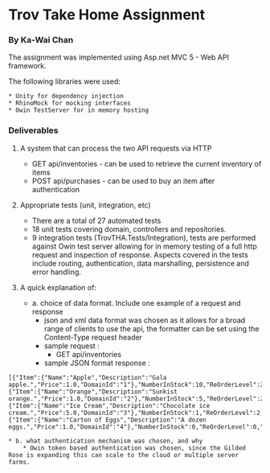 # Trov Take Home Assignment
### By Ka-Wai Chan

The assignment was implemented using Asp.net MVC 5 - Web API framework.

The following libraries were used: 

    * Unity for dependency injection
    * RhinoMock for mocking interfaces
    * Owin TestServer for in memory hosting


### Deliverables
1. A system that can process the two API requests via HTTP
    * GET api/inventories - can be used to retrieve the current inventory of items
    * POST api/purchases - can be used to buy an item after authentication

2. Appropriate tests (unit, integration, etc)
    * There are a total of 27 automated tests
    * 18 unit tests covering domain, controllers and repositories.
    * 9 integration tests (TrovTHA.Tests/Integration), tests are performed against Owin test server allowing for in memory testing of a full http request and inspection of response.  Aspects covered in the tests include routing, authentication, data marshalling, persistence and error handling.


3. A quick explanation of:
    * a. choice of data format. Include one example of a request and response
        * json and xml data format was chosen as it allows for a broad range of clients to use the api, the formatter can be set using the Content-Type request header     
        * sample request :
          * GET api/inventories
        * sample JSON format response : 
```
[{"Item":{"Name":"Apple","Description":"Gala apple.","Price":1.0,"DomainId":"1"},"NumberInStock":10,"ReOrderLevel":2,"Location":"Online","DomainId":"1"},{"Item":{"Name":"Orange","Description":"Sunkist orange.","Price":1.0,"DomainId":"2"},"NumberInStock":5,"ReOrderLevel":2,"Location":"Online","DomainId":"2"},{"Item":{"Name":"Ice Cream","Description":"Chocolate ice cream.","Price":5.0,"DomainId":"3"},"NumberInStock":1,"ReOrderLevel":2,"Location":"Online","DomainId":"3"},{"Item":{"Name":"Carton of Eggs","Description":"A dozen eggs.","Price":1.0,"DomainId":"4"},"NumberInStock":0,"ReOrderLevel":0,"Location":"Online","DomainId":"4"}]
```
    * b. what authentication mechanism was chosen, and why 
        * Owin token based authentication was chosen, since the Gilded Rose is expanding this can scale to the cloud or multiple server farms.